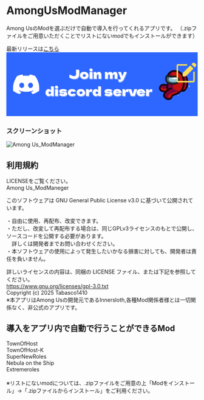 # AmongUsModManager
Among UsのModを選ぶだけで自動で導入を行ってくれるアプリです。
（.zipファイルをご用意いただくことでリストにないmodでもインストールができます）


最新リリースは[こちら](https://github.com/Tabasco1410/AmongUsModManeger/releases/latest)<br>
[![Discord](readme.png)](https://discord.gg/nFhkYmf9At)<br>

### スクリーンショット
<img width="1919" height="1174" alt="Among Us_ModManager" src="https://github.com/user-attachments/assets/f54ff90d-9fec-426a-9eae-b341aaab758a" />

## 利用規約
LICENSEをご覧ください。<br>
Among Us_ModManeger

このソフトウェアは GNU General Public License v3.0 に基づいて公開されています。

・自由に使用、再配布、改変できます。<br>
・ただし、改変して再配布する場合は、同じGPLv3ライセンスのもとで公開し、ソースコードを公開する必要があります。<br>
　詳しくは開発者までお問い合わせください。<br>
・本ソフトウェアの使用によって発生したいかなる損害に対しても、開発者は責任を負いません。<br>

詳しいライセンスの内容は、同梱の LICENSE ファイル、または下記を参照してください。<br>
https://www.gnu.org/licenses/gpl-3.0.txt
<br>
Copyright (c) 2025 Tabasco1410</br>
※本アプリはAmong Usの開発元であるInnersloth,各種Mod関係者様とは一切関係なく、非公式のアプリです。


## 導入をアプリ内で自動で行うことができるMod
TownOfHost</br>
TownOfHost-K</br>
SuperNewRoles</br>
Nebula on the Ship</br>
Extremeroles</br>
</br>
※リストにないmodについては、.zipファイルをご用意の上「Modをインストール」→「.zipファイルからインストール」をご利用ください。

